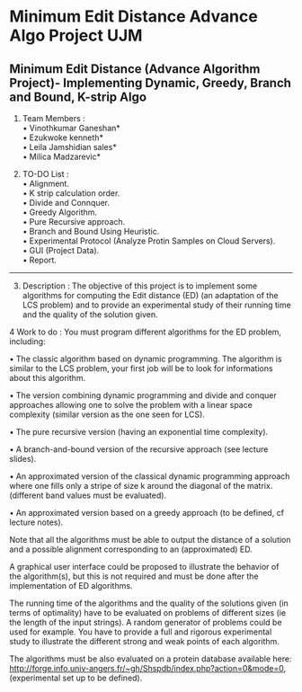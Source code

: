 # Minimum Edit Distance Advance Algo Project UJM
Minimum Edit Distance (Advance Algorithm Project)- Implementing Dynamic, Greedy, Branch and Bound, K-strip Algo
-------------------------------------------------------------------------------------------------------------------------
1. Team Members : <br />
• Vinothkumar Ganeshan* <br />
• Ezukwoke kenneth*<br />
• Leila Jamshidian sales*<br />
• Milica Madzarevic*<br />

2. TO-DO List :<br />
• Alignment. <br />
• K strip calculation order.<br />
• Divide and Connquer.<br />
• Greedy Algorithm.<br />
• Pure Recursive approach.<br />
• Branch and Bound Using Heuristic.<br />
• Experimental Protocol (Analyze Protin Samples on Cloud Servers).<br />
• GUI (Project Data).<br />
• Report.<br />

---------------------------------------------------------------------------------------------------------
3. Description : 
The objective of this project is to implement some algorithms for computing the Edit distance (ED) (an adaptation of the LCS problem) and to provide an experimental study of their running time and the quality of the solution given.

4 Work to do : 
You must program different algorithms for the ED problem, including:

• The classic algorithm based on dynamic programming. The algorithm is similar to the LCS problem, your first job will be to look for informations about this algorithm.

• The version combining dynamic programming and divide and conquer approaches allowing one to solve the problem with a linear space complexity (similar version as the one seen for LCS).

• The pure recursive version (having an exponential time complexity).

• A branch-and-bound version of the recursive approach (see lecture slides).

• An approximated version of the classical dynamic programming approach where one fills only a stripe of size k around the diagonal of the matrix. (different band values must be evaluated).

• An approximated version based on a greedy approach (to be defined, cf lecture notes).

Note that all the algorithms must be able to output the distance of a solution and a possible alignment corresponding to an (approximated) ED.

A graphical user interface could be proposed to illustrate the behavior of the algorithm(s), but this is not required and must be done after the implementation of ED algorithms.

The running time of the algorithms and the quality of the solutions given (in terms of optimality) have to be evaluated on problems of different sizes (ie the length of the input strings). A random generator of problems could be used for example. You have to provide a full and rigorous experimental study to illustrate the different strong and weak points of each algorithm.

The algorithms must be also evaluated on a protein database available here: http://forge.info.univ-angers.fr/~gh/Shspdb/index.php?action=0&mode=0, (experimental set up to be defined).


